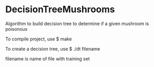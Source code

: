 # DecisionTreeMushrooms
Algorithm to build decision tree to determine if a given mushroom is poisonous 



To compile project, use
$ make

To create a decision tree, use
$ ./dt filename

filename is name of file with training set

